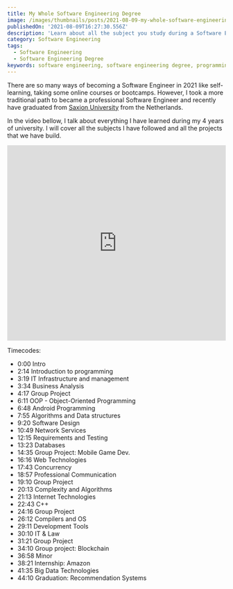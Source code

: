 ```yaml
---
title: My Whole Software Engineering Degree
image: /images/thumbnails/posts/2021-08-09-my-whole-software-engineering-degree.png
publishedOn: '2021-08-09T16:27:30.556Z'
description: 'Learn about all the subject you study during a Software Engineering degree. Lectures, projects, internships, minors, specialisations.'
category: Software Engineering
tags:
  - Software Engineering
  - Software Engineering Degree
keywords: software engineering, software engineering degree, programming schools, learn programming, do you need uni to become a developer
---
```


There are so many ways of becoming a Software Engineer in 2021 like self-learning, taking some online courses or bootcamps. However, I took a more traditional path to became a professional Software Engineer and recently have graduated from [Saxion University](https://www.saxion.edu/) from the Netherlands.

In the video bellow, I talk about everything I have learned during my 4 years of university. I will cover all the subjects I have followed and all the projects that we have build.

<iframe width="100%" height="450" src="https://www.youtube.com/embed/jRAdGnrwULk" frameBorder="0" allow="accelerometer; autoplay; clipboard-write; encrypted-media; gyroscope; picture-in-picture" allowFullScreen></iframe>

Timecodes:

- 0:00 Intro
- 2:14 Introduction to programming
- 3:19 IT Infrastructure and management
- 3:34 Business Analysis
- 4:17 Group Project
- 6:11 OOP - Object-Oriented Programming
- 6:48 Android Programming
- 7:55 Algorithms and Data structures
- 9:20 Software Design
- 10:49 Network Services
- 12:15 Requirements and Testing
- 13:23 Databases
- 14:35 Group Project: Mobile Game Dev.
- 16:16 Web Technologies
- 17:43 Concurrency
- 18:57 Professional Communication
- 19:10 Group Project
- 20:13 Complexity and Algorithms
- 21:13 Internet Technologies
- 22:43 C++
- 24:16 Group Project
- 26:12 Compilers and OS
- 29:11 Development Tools
- 30:10 IT & Law
- 31:21 Group Project
- 34:10 Group project: Blockchain
- 36:58 Minor
- 38:21 Internship: Amazon
- 41:35 Big Data Technologies
- 44:10 Graduation: Recommendation Systems
